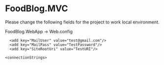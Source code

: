 # FoodBlog.MVC

Please change the following fields for the project to work local environment.

FoodBlog.WebApp -> Web.config

	  <add key="MailUser" value="test@gmail.com"/>
	  <add key="MailPass" value="TestPassword"/>
	  <add key="SiteRootUri" value="TestURI"/>

	<connectionStrings>
  <add name="DatabaseContext" connectionString="Server=TestServerName\SQLEXPRESS;Database=TestDB; Integrated Security=SSPI;"
   providerName="System.Data.SqlClient" />
 </connectionStrings>
